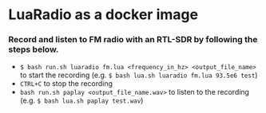 # LuaRadio as a docker image

### Record and listen to FM radio with an RTL-SDR by following the steps below. 

- `$ bash run.sh luaradio fm.lua <frequency_in_hz> <output_file_name>` to start the recording (e.g. `$ bash lua.sh luaradio fm.lua 93.5e6 test`)
- `CTRL+C` to stop the recording
- `bash run.sh paplay <output_file_name.wav>` to listen to the recording (e.g. `$ bash lua.sh paplay test.wav`)
